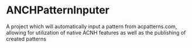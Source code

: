 # ANCHPatternInputer
A project which will automatically input a pattern from acpatterns.com, allowing for utilization of native ACNH features as well as the publishing of created patterns
